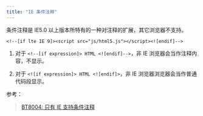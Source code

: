```yaml
---
title: "IE 条件注释"
---
```


条件注释是 IE5.0 以上版本所特有的一种对注释的扩展，其它浏览器不支持。

```
<!--[if lte IE 9]><script src="js/html5.js"></script><![endif]-->
```

1. 对于 `<!--[if expression]> HTML <![endif]-->`，非 IE 浏览器会当作注释内容，不显示。

1. 对于 `<![if expression]> HTML <![endif]>`，非 IE 浏览器浏览器会当作普通代码段显示。

参考：
> [BT8004: 只有 IE 支持条件注释](http://www.w3help.org/zh-cn/causes/BT8004)